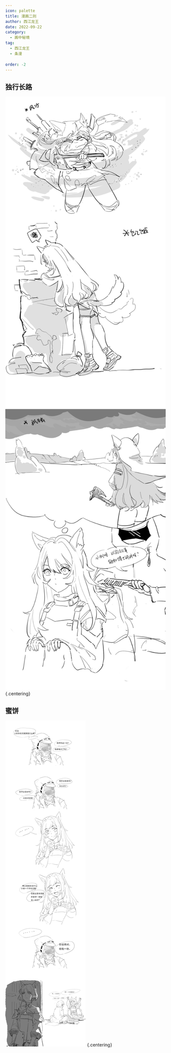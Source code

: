 ```yaml
---
icon: palette
title: 漫画二则
author: 西江龙王
date: 2022-09-22
category:
  - 画中秘境
tag:
  - 西江龙王
  - 条漫

order: -2
---
```


## 独行长路

![](./res/comic/1.jpg)
![](./res/comic/2.jpg) {.centering}

## 蜜饼

![](./res/comic/3.jpg) {.centering}

<ArticleAd />